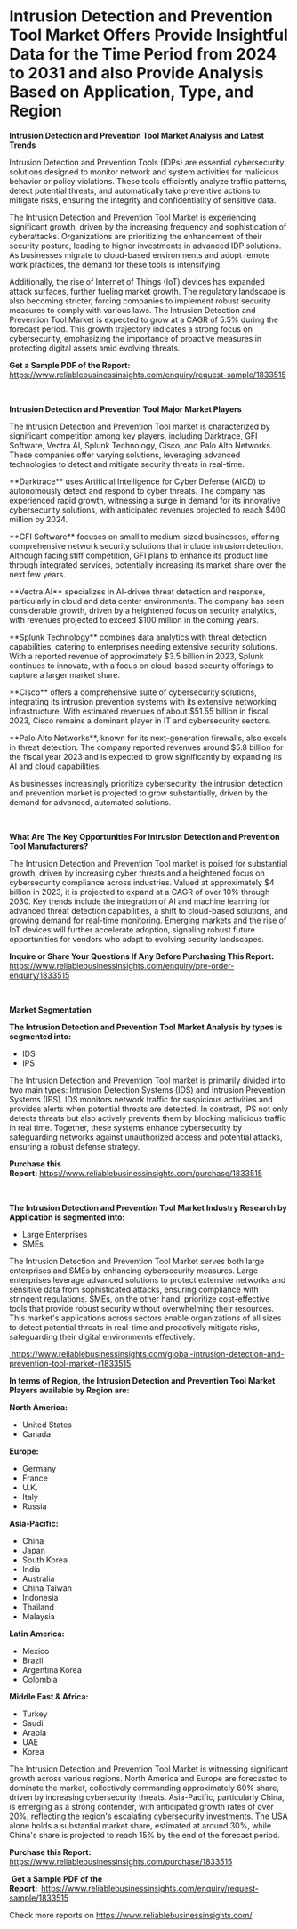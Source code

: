 <p><h1>Intrusion Detection and Prevention Tool Market Offers Provide Insightful Data for the Time Period from 2024 to 2031 and also Provide Analysis Based on Application, Type, and Region</h1></p><p><strong>Intrusion Detection and Prevention Tool Market Analysis and Latest Trends</strong></p>
<p><p>Intrusion Detection and Prevention Tools (IDPs) are essential cybersecurity solutions designed to monitor network and system activities for malicious behavior or policy violations. These tools efficiently analyze traffic patterns, detect potential threats, and automatically take preventive actions to mitigate risks, ensuring the integrity and confidentiality of sensitive data.</p><p>The Intrusion Detection and Prevention Tool Market is experiencing significant growth, driven by the increasing frequency and sophistication of cyberattacks. Organizations are prioritizing the enhancement of their security posture, leading to higher investments in advanced IDP solutions. As businesses migrate to cloud-based environments and adopt remote work practices, the demand for these tools is intensifying.</p><p>Additionally, the rise of Internet of Things (IoT) devices has expanded attack surfaces, further fueling market growth. The regulatory landscape is also becoming stricter, forcing companies to implement robust security measures to comply with various laws. The Intrusion Detection and Prevention Tool Market is expected to grow at a CAGR of 5.5% during the forecast period. This growth trajectory indicates a strong focus on cybersecurity, emphasizing the importance of proactive measures in protecting digital assets amid evolving threats.</p></p>
<p><strong>Get a Sample PDF of the Report:&nbsp;</strong> <a href="https://www.reliablebusinessinsights.com/enquiry/request-sample/1833515?utm_campaign=1847&utm_medium=2&utm_source=Github&utm_content=ia&utm_term=01012025&utm_id=intrusion-detection-and-prevention-tool">https://www.reliablebusinessinsights.com/enquiry/request-sample/1833515</a></p>
<p>&nbsp;</p>
<p><strong>Intrusion Detection and Prevention Tool Major Market Players</strong></p>
<p><p>The Intrusion Detection and Prevention Tool market is characterized by significant competition among key players, including Darktrace, GFI Software, Vectra AI, Splunk Technology, Cisco, and Palo Alto Networks. These companies offer varying solutions, leveraging advanced technologies to detect and mitigate security threats in real-time.</p><p>**Darktrace** uses Artificial Intelligence for Cyber Defense (AICD) to autonomously detect and respond to cyber threats. The company has experienced rapid growth, witnessing a surge in demand for its innovative cybersecurity solutions, with anticipated revenues projected to reach $400 million by 2024.</p><p>**GFI Software** focuses on small to medium-sized businesses, offering comprehensive network security solutions that include intrusion detection. Although facing stiff competition, GFI plans to enhance its product line through integrated services, potentially increasing its market share over the next few years.</p><p>**Vectra AI** specializes in AI-driven threat detection and response, particularly in cloud and data center environments. The company has seen considerable growth, driven by a heightened focus on security analytics, with revenues projected to exceed $100 million in the coming years.</p><p>**Splunk Technology** combines data analytics with threat detection capabilities, catering to enterprises needing extensive security solutions. With a reported revenue of approximately $3.5 billion in 2023, Splunk continues to innovate, with a focus on cloud-based security offerings to capture a larger market share.</p><p>**Cisco** offers a comprehensive suite of cybersecurity solutions, integrating its intrusion prevention systems with its extensive networking infrastructure. With estimated revenues of about $51.55 billion in fiscal 2023, Cisco remains a dominant player in IT and cybersecurity sectors.</p><p>**Palo Alto Networks**, known for its next-generation firewalls, also excels in threat detection. The company reported revenues around $5.8 billion for the fiscal year 2023 and is expected to grow significantly by expanding its AI and cloud capabilities.</p><p>As businesses increasingly prioritize cybersecurity, the intrusion detection and prevention market is projected to grow substantially, driven by the demand for advanced, automated solutions.</p></p>
<p>&nbsp;</p>
<p><strong>What Are The Key Opportunities For Intrusion Detection and Prevention Tool Manufacturers?</strong></p>
<p><p>The Intrusion Detection and Prevention Tool market is poised for substantial growth, driven by increasing cyber threats and a heightened focus on cybersecurity compliance across industries. Valued at approximately $4 billion in 2023, it is projected to expand at a CAGR of over 10% through 2030. Key trends include the integration of AI and machine learning for advanced threat detection capabilities, a shift to cloud-based solutions, and growing demand for real-time monitoring. Emerging markets and the rise of IoT devices will further accelerate adoption, signaling robust future opportunities for vendors who adapt to evolving security landscapes.</p></p>
<p><strong>Inquire or Share Your Questions If Any Before Purchasing This Report:</strong> <a href="https://www.reliablebusinessinsights.com/enquiry/pre-order-enquiry/1833515?utm_campaign=1847&utm_medium=2&utm_source=Github&utm_content=ia&utm_term=01012025&utm_id=intrusion-detection-and-prevention-tool">https://www.reliablebusinessinsights.com/enquiry/pre-order-enquiry/1833515</a></p>
<p>&nbsp;</p>
<p><strong>Market Segmentation</strong></p>
<p><strong>The Intrusion Detection and Prevention Tool Market Analysis by types is segmented into:</strong></p>
<p><ul><li>IDS</li><li>IPS</li></ul></p>
<p><p>The Intrusion Detection and Prevention Tool market is primarily divided into two main types: Intrusion Detection Systems (IDS) and Intrusion Prevention Systems (IPS). IDS monitors network traffic for suspicious activities and provides alerts when potential threats are detected. In contrast, IPS not only detects threats but also actively prevents them by blocking malicious traffic in real time. Together, these systems enhance cybersecurity by safeguarding networks against unauthorized access and potential attacks, ensuring a robust defense strategy.</p></p>
<p><strong>Purchase this Report:&nbsp;</strong><a href="https://www.reliablebusinessinsights.com/purchase/1833515?utm_campaign=1847&utm_medium=2&utm_source=Github&utm_content=ia&utm_term=01012025&utm_id=intrusion-detection-and-prevention-tool">https://www.reliablebusinessinsights.com/purchase/1833515</a></p>
<p>&nbsp;</p>
<p><strong>The Intrusion Detection and Prevention Tool Market Industry Research by Application is segmented into:</strong></p>
<p><ul><li>Large Enterprises</li><li>SMEs</li></ul></p>
<p><p>The Intrusion Detection and Prevention Tool Market serves both large enterprises and SMEs by enhancing cybersecurity measures. Large enterprises leverage advanced solutions to protect extensive networks and sensitive data from sophisticated attacks, ensuring compliance with stringent regulations. SMEs, on the other hand, prioritize cost-effective tools that provide robust security without overwhelming their resources. This market's applications across sectors enable organizations of all sizes to detect potential threats in real-time and proactively mitigate risks, safeguarding their digital environments effectively.</p></p>
<p><a href="https://www.reliablebusinessinsights.com/global-intrusion-detection-and-prevention-tool-market-r1833515?utm_campaign=1847&utm_medium=2&utm_source=Github&utm_content=ia&utm_term=01012025&utm_id=intrusion-detection-and-prevention-tool">&nbsp;https://www.reliablebusinessinsights.com/global-intrusion-detection-and-prevention-tool-market-r1833515</a></p>
<p><strong>In terms of Region, the Intrusion Detection and Prevention Tool Market Players available by Region are:</strong></p>
<p>
    <p> <strong> North America: </strong>
        <ul>
            <li>United States</li>
            <li>Canada</li>
        </ul>
        </p> 
    <p> <strong> Europe: </strong>
        <ul>
            <li>Germany</li>
            <li>France</li>
            <li>U.K.</li>
            <li>Italy</li>
            <li>Russia</li>
        </ul>
        </p> 
    <p> <strong> Asia-Pacific: </strong>
        <ul>
            <li>China</li>
            <li>Japan</li>
            <li>South Korea</li>
            <li>India</li>
            <li>Australia</li>
            <li>China Taiwan</li>
            <li>Indonesia</li>
            <li>Thailand</li>
            <li>Malaysia</li>
        </ul>
        </p> 
    <p> <strong> Latin America: </strong>
        <ul>
            <li>Mexico</li>
            <li>Brazil</li>
            <li>Argentina Korea</li>
            <li>Colombia</li>
        </ul>
        </p> 
    <p> <strong> Middle East & Africa: </strong>
        <ul>
            <li>Turkey</li>
            <li>Saudi</li>
            <li>Arabia</li>
            <li>UAE</li>
            <li>Korea</li>
        </ul>
    </p>
    </p>
<p><p>The Intrusion Detection and Prevention Tool Market is witnessing significant growth across various regions. North America and Europe are forecasted to dominate the market, collectively commanding approximately 60% share, driven by increasing cybersecurity threats. Asia-Pacific, particularly China, is emerging as a strong contender, with anticipated growth rates of over 20%, reflecting the region's escalating cybersecurity investments. The USA alone holds a substantial market share, estimated at around 30%, while China's share is projected to reach 15% by the end of the forecast period.</p></p>
<p><strong>Purchase this Report: </strong><a href="https://www.reliablebusinessinsights.com/purchase/1833515?utm_campaign=1847&utm_medium=2&utm_source=Github&utm_content=ia&utm_term=01012025&utm_id=intrusion-detection-and-prevention-tool">https://www.reliablebusinessinsights.com/purchase/1833515</a></p>
<p>&nbsp;<strong>Get a Sample PDF of the Report:&nbsp;&nbsp;</strong><a href="https://www.reliablebusinessinsights.com/enquiry/request-sample/1833515?utm_campaign=1847&utm_medium=2&utm_source=Github&utm_content=ia&utm_term=01012025&utm_id=intrusion-detection-and-prevention-tool">https://www.reliablebusinessinsights.com/enquiry/request-sample/1833515</a></p>
<p><strong></strong></p>
<p>Check more reports on <a href="https://www.reliablebusinessinsights.com/?utm_campaign=1847&utm_medium=2&utm_source=Github&utm_content=ia&utm_term=01012025&utm_id=intrusion-detection-and-prevention-tool">https://www.reliablebusinessinsights.com/</a></p>